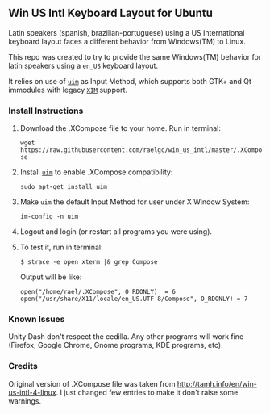 ## Win US Intl Keyboard Layout for Ubuntu

Latin speakers (spanish, brazilian-portuguese) using a US International keyboard layout faces a different behavior from Windows(TM) to Linux.

This repo was created to try to provide the same Windows(TM) behavior for latin speakers using a `en_US` keyboard layout.

It relies on use of [`uim`](http://en.wikipedia.org/wiki/Uim) as Input Method, which supports both GTK+ and Qt immodules with legacy [`XIM`](http://en.wikipedia.org/wiki/Xim) support.


### Install Instructions

1. Download the .XCompose file to your home. Run in terminal:

    `wget https://raw.githubusercontent.com/raelgc/win_us_intl/master/.XCompose`

2. Install [`uim`](http://en.wikipedia.org/wiki/Uim) to enable .XCompose compatibility:

    `sudo apt-get install uim`

3. Make `uim` the default Input Method for user under X Window System:

    `im-config -n uim`

4. Logout and login (or restart all programs you were using).

5. To test it, run in terminal:

    `$ strace -e open xterm |& grep Compose`
    
    Output will be like:

    ```term    
    open("/home/rael/.XCompose", O_RDONLY)  = 6
    open("/usr/share/X11/locale/en_US.UTF-8/Compose", O_RDONLY) = 7
    ```

### Known Issues

Unity Dash don't respect the cedilla. Any other programs will work fine (Firefox, Google Chrome, Gnome programs, KDE programs, etc).

### Credits

Original version of .XCompose file was taken from http://tamh.info/en/win-us-intl-4-linux. I just changed few entries to make it don't raise some warnings.
